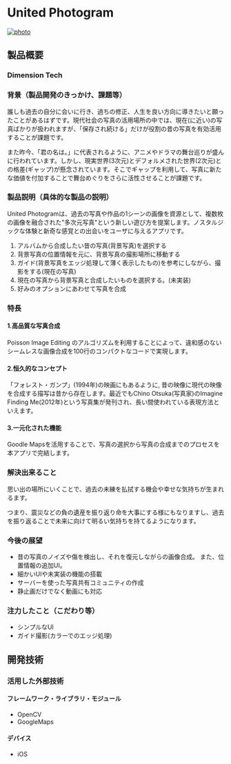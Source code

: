 # United Photogram
[![photo](https://imgur.com/a/UzgUleu)]([https://www.slideshare.net/secret/Tk8Y07l3A6CE9])
## 製品概要
### Dimension Tech
### 背景（製品開発のきっかけ、課題等）
誰しも過去の自分に会いに行き、過ちの修正、人生を良い方向に導きたいと願ったことがあるはずです。現代社会の写真の活用場所の中では、現在(に近い)の写真ばかりが扱われますが、「保存され続ける」だけが役割の昔の写真を有効活用することが課題です。

また昨今、「君の名は。」に代表されるように、アニメやドラマの舞台巡りが盛んに行われています。しかし、現実世界(3次元)とデフォルメされた世界(2次元)との格差(ギャップ)が懸念されています。そこでギャップを利用して、写真に新たな価値を付加することで舞台めぐりをさらに活性させることが課題です。

### 製品説明（具体的な製品の説明）
United Photogramは、過去の写真や作品の1シーンの画像を資源として、複数枚の画像を融合された"多次元写真"という新しい遊び方を提案します。ノスタルジックな体験と新奇な感覚との出会いをユーザに与えるアプリです。

1. アルバムから合成したい昔の写真(背景写真)を選択する
2. 背景写真の位置情報を元に、背景写真の撮影場所に移動する
3. ガイド(背景写真をエッジ処理して薄く表示したもの)を参考にしながら、撮影をする(現在の写真)
4. 現在の写真から背景写真と合成したいものを選択する。(未実装)
5. 好みのオプションにあわせて写真を合成


### 特長
#### 1.高品質な写真合成
Poisson Image Editing のアルゴリズムを利用することによって、違和感のないシームレスな画像合成を100行のコンパクトなコードで実現します。

#### 2.恒久的なコンセプト
「フォレスト・ガンプ」(1994年)の映画にもあるように, 昔の映像に現代の映像を合成する描写は昔から存在します。最近でもChino Otsuka(写真家)のImagine Finding Me(2012年)という写真集が発刊され、長い間使われている表現方法といえます。

#### 3.一元化された機能
Goodle Mapsを活用することで、写真の選択から写真の合成までのプロセスを本アプリで完結します。

### 解決出来ること
思い出の場所にいくことで、過去の未練を払拭する機会や幸せな気持ちが生まれるます。

つまり、震災などの負の遺産を振り返り命を大事にする様にもなりますし、過去を振り返ることで未来に向けて明るい気持ちを持てるようになります。

### 今後の展望
* 昔の写真のノイズや傷を検出し、それを復元しながらの画像合成。 また、位置情報の追加UI。
* 細かいUIや未実装の機能の搭載
* サーバーを使った写真共有コミュニティの作成
* 静止画だけでなく動画にも対応

### 注力したこと（こだわり等）
* シンプルなUI
* ガイド撮影(カラーでのエッジ処理)

## 開発技術
### 活用した外部技術

#### フレームワーク・ライブラリ・モジュール
* OpenCV
* GoogleMaps

#### デバイス
* iOS
